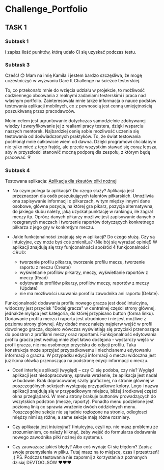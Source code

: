 # Challenge_Portfolio

## TASK 1

### Subtask 1
i zapisz ilość punktów, którą udało Ci się uzyskać podczas testu.

### Subtask 3

Cześć! 	:blush: Mam na imię Kamila i jestem bardzo szczęśliwa, że mogę uczestniczyć w wyzwaniu Dare It Challenge na ścieżce testerskiej. 

  To, co przekonało mnie do wzięcia udziału w projekcie, to możliwość codziennego obcowania z realnymi zadaniami testerskimi i praca nad własnym portfolio. Zainteresowała mnie także informacja o nauce podstaw testowania aplikacji mobilnych, co z pewnością jest cenną umiejętnością poszukiwaną przez pracodawców. 
  
  Moim celem jest ugruntowanie dotychczas samodzielnie zdobywanej wiedzy i zweryfikowanie jej z realiami pracy testera, dzięki wsparciu naszych mentorek. Najbardziej cenię sobie możliwość uczenia się testowania od doświadczonych praktyków. To, że świat testowania pochłonął mnie całkowicie wiem od dawna. Dzięki programowi chciałabym nie tylko mieć z tego frajdę, ale przede wszystkim stawać się coraz lepsza, aby w przyszłości stanowić mocną podporę dla zespołu, z którym będę pracować. :heartpulse:

### Subtask 4

Testowana aplikacja: [Aplikacja dla skautów piłki nożnej](https://scouts-test.futbolkolektyw.pl/pl)

* Na czym polega ta aplikacja? Do czego służy? Aplikacja jest przeznaczon dla osób poszukujących talentów piłkarskich. Umożliwia ona zapisywanie informacji o piłkarzach, w tym między innymi dane osobowe, główna pozycja, na której gra pikarz, pozycja alternatywna, do jakiego klubu należy, jaką uzyskał punktację w rankingu, ile zagrał meczy itp. Oprócz danych piłkarzy możliwe jest zapisywanie danych o rozegranych meczach i tworzenie raportów dotyczących konkretnego piłkarza z jego gry w konkretjym meczu. 

* Jakie funkcjonalności znajdują się w aplikacji? Do czego służą. Czy są intuicyjne, czy może byś coś zmienił_a? (Nie bój się wyrażać opinię!) W aplikacji znajdują się trzy funjconalności spośród 4 funkjconalności CRUD: 
  * tworzenie profilu piłkarza, tworzenie profilu meczu, tworzenie raportu z meczu (Create)
  * wyświetlanie profilów piłkarzy, meczy, wyświetlanie raportów z meczy (Read)
  * edytowanie profilów pikarzy, profilów meczy, raportów z meczy (Update)
  * nie ma możliwości usuwania porofilu zawodnika ani raportu (Delate).

Funkcjonalność dodawania profilu nowego gracza jest dość intuicyjna, widoczny jest przycisk "Dodaj gracza" w centralnej części strony głównej, jednakże myląca jest kategoria, do której przypisano button (forma linku). Dodawanie profilu meczu i raportu jest utrudnione i nie jest możliwe z poziomu strony głównej. Aby dodać mecz należy najpierw wejść w profil dowolnego gracza, dopiero wówczas wyświetlają się przyciski przenoszące do podstron z profilami meczy oraz raportami. 
Funkcjonalność edytowania profilu gracza jest według mnie zbyt łatwo dostępna - wystarczy wejść w profil gracza, nie ma osobmego przycisku do edycji profilu. Taka konstrukcja może sprzyjać przypadkowemu i niechcianemu edytowaniu informacji o graczu. W przypadku edycji informacji o meczu widoczna jest już ikona ołówka przenosząca na podstronę edycji informacji o meczu. 


* Oceń interfejs aplikacji (wygląd) – czy Ci się podoba, czy nie?
Wygląd aplikacji jest niedopracowany, sprawia wrażenie, że aplikacja jest nadal w budowie. Brak dopracowanej szaty graficznej, na stronie głównej w poszczególnych sekcjach występują przypadkowe kolory. Logo i nazwa aplikacji znajdują się w przypadkowym miejscu, bliżej środkowej części okna przeglądarki. W menu strony brakuje buttonów prowadzących do wszytskich podstron (mecze, raporty). Ponadto menu podzielone jest poziomą linią co sprawia wrażenie dwóch oddzielnych menu. Poszczególne sekcje nie są ładnie rozłożone na stronie, odległosci między nimi są różne, a same sekcje mają różne rozmiary. 


* Czy aplikacja jest intuicyjna? (Intuicyjna, czyli np. nie masz problemu ze zrozumieniem, co należy kliknąć, żeby wejść do formularza dodawania nowego zawodnika piłki nożnej do systemu).
* Czy zauważasz jakieś błędy? Albo coś wydaje Ci się błędem? Zapisz swoje przemyślenia w pliku. Tutaj masz na to miejsce, czas i przestrzeń! ;)
PS. Podczas testowania nie zapomnij z korzystania z poznanych dzisiaj DEVTOOLSÓW ❤️❤️❤️
